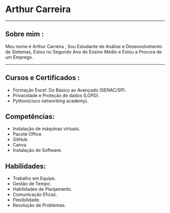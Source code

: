 # Arthur Carreira
---
## Sobre mim :
Meu nome é Arthur Carreira ,  Sou Estudante de Análise e Desenvolvimento de Sistemas, Estou no Segundo Ano do Ensino Médio e Estou a Procura de um Emprego.

---
## Cursos e Certificados :
- Formação Excel: Do Básico ao Avançado (SENAC/SP).
- Privacidade e Proteção  de dados (LGPD).
- Python(cisco networking academy).

## Competências:
- Instalação de máquinas virtuais.
-  Pacote Office.
- GitHub.
- Canva.
- Instalação de Software.
## Habilidades:
- Trabalho em Equipe.
- Gestão de Tempo.
- Habilidades de Planjamento.
- Comunicação Eficaz.
- Flexibilidade.
- Resolução de Problemas.

